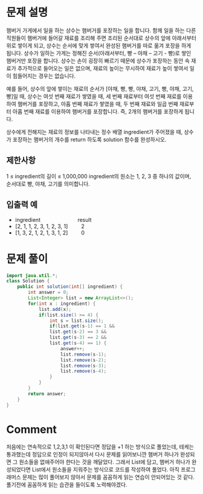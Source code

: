 # 문제 설명

햄버거 가게에서 일을 하는 상수는 햄버거를 포장하는 일을 합니다.
함께 일을 하는 다른 직원들이 햄버거에 들어갈 재료를 조리해 주면 조리된 순서대로 상수의 앞에 아래서부터 위로 쌓이게 되고, 상수는 순서에 맞게 쌓여서 완성된 햄버거를 따로 옮겨 포장을 하게 됩니다.
상수가 일하는 가게는 정해진 순서(아래서부터, 빵 – 야채 – 고기 - 빵)로 쌓인 햄버거만 포장을 합니다.
상수는 손이 굉장히 빠르기 때문에 상수가 포장하는 동안 속 재료가 추가적으로 들어오는 일은 없으며, 재료의 높이는 무시하여 재료가 높이 쌓여서 일이 힘들어지는 경우는 없습니다.

예를 들어, 상수의 앞에 쌓이는 재료의 순서가 [야채, 빵, 빵, 야채, 고기, 빵, 야채, 고기, 빵]일 때, 상수는 여섯 번째 재료가 쌓였을 때,
세 번째 재료부터 여섯 번째 재료를 이용하여 햄버거를 포장하고, 아홉 번째 재료가 쌓였을 때, 두 번째 재료와 일곱 번째 재료부터 아홉 번째 재료를 이용하여 햄버거를 포장합니다.
즉, 2개의 햄버거를 포장하게 됩니다.

상수에게 전해지는 재료의 정보를 나타내는 정수 배열 ingredient가 주어졌을 때, 상수가 포장하는 햄버거의 개수를 return 하도록 solution 함수를 완성하시오.

## 제한사항

1 ≤ ingredient의 길이 ≤ 1,000,000
ingredient의 원소는 1, 2, 3 중 하나의 값이며, 순서대로 빵, 야채, 고기를 의미합니다.

## 입출력 예

- ingredient&nbsp;&nbsp;&nbsp;&nbsp;&nbsp;&nbsp;&nbsp;&nbsp;&nbsp;&nbsp;&nbsp;&nbsp;&nbsp;&nbsp;&nbsp;&nbsp;&nbsp;&nbsp;&nbsp;&nbsp;&nbsp;&nbsp;&nbsp;&nbsp;&nbsp;result
- [2, 1, 1, 2, 3, 1, 2, 3, 1]&nbsp;&nbsp;&nbsp;&nbsp;&nbsp;&nbsp;&nbsp;&nbsp;&nbsp;2
- [1, 3, 2, 1, 2, 1, 3, 1, 2]&nbsp;&nbsp;&nbsp;&nbsp;&nbsp;&nbsp;&nbsp;&nbsp;&nbsp;0

# 문제 풀이
```java
import java.util.*;
class Solution {
    public int solution(int[] ingredient) {
        int answer = 0;
        List<Integer> list = new ArrayList<>();
        for(int x : ingredient) {
            list.add(x);
            if(list.size() >= 4) {
                int s = list.size();
                if(list.get(s-1) == 1 &&
                list.get(s-2) == 3 &&
                list.get(s-3) == 2 &&
                list.get(s-4) == 1) {
                    answer++;
                    list.remove(s-1);
                    list.remove(s-2);
                    list.remove(s-3);
                    list.remove(s-4);
                }
            }
        }
        return answer;
    }
}
```

# Comment
처음에는 연속적으로 1,2,3,1 이 확인된다면 정답을 +1 하는 방식으로 풀었는데, 테케는 통과했는데 정답으로 인정이 되지않아서 다시 문제를 읽어보니깐 햄버거 하나가 완성되면 그 원소들을 없애주어야 한다는 것을 깨달았다. 그래서 List에 담고, 햄버거 하나가 완성되었다면 List에서 원소들을 지워주는 방식으로 코드를 작성하여 풀었다. 아직 프로그래머스 문제는 많이 풀어보지 않아서 문제를 꼼꼼하게 읽는 연습이 안되어있는 것 같다. 풀기전에 꼼꼼하게 읽는 습관을 들이도록 노력해야겠다.